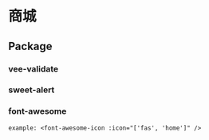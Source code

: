 # 商城

## Package

### vee-validate

### sweet-alert

### font-awesome
```example: <font-awesome-icon :icon="['fas', 'home']" />```
